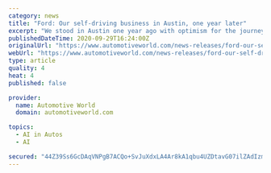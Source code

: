 ```yaml
---
category: news
title: "Ford: Our self-driving business in Austin, one year later"
excerpt: "We stood in Austin one year ago with optimism for the journey ahead — launching a self-driving service that can be a part of the city’s mobility ecosystem. Since then, we have been tackling the complex challenge of building a self-driving service,"
publishedDateTime: 2020-09-29T16:24:00Z
originalUrl: "https://www.automotiveworld.com/news-releases/ford-our-self-driving-business-in-austin-one-year-later/"
webUrl: "https://www.automotiveworld.com/news-releases/ford-our-self-driving-business-in-austin-one-year-later/"
type: article
quality: 4
heat: 4
published: false

provider:
  name: Automotive World
  domain: automotiveworld.com

topics:
  - AI in Autos
  - AI

secured: "44Z39Ss6GcDAqVNPgB7ACQo+SvJuXdxLA4Ar8kA1qbu4UZDtavG07ilZAdIzmOE6SvrcoJGsoG9+DWP+r/+KBhZz44BbcIjQPPQFRu/ccnut2LRvUQiWKoDLvbg9jZ7XbGzMnsSWIaFe8FEkQTcBg99LVMacVi1eCt6mt9qMVqFOVRSIWkEbvm4dvTU3FrSmU1AB+CesOxUj/4+BENVfUekfHxwaCvd+rx96lcvHVvrbYOE3UaQLYpcdXv1wUd1NbOosaOK1OOqD2zxvU+3tIoHJyk9S0oSo+fqU3IGA+JS9Tf5vqplobVa4pm0PXQvt4vrgVJWfoxUjrb68kEzAj+spqZ1oDaC/oIw9hvONiyk=;RqxAAwIJP9McISTzRkBIOw=="
---
```


